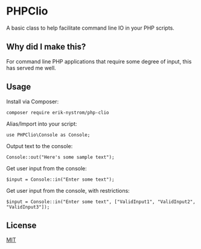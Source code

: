 # PHPClio

A basic class to help facilitate command line IO in your PHP scripts.

## Why did I make this?

For command line PHP applications that require some degree of input, this has served me well.

## Usage

Install via Composer:
```
composer require erik-nystrom/php-clio
```

Alias/Import into your script:
```
use PHPClio\Console as Console;
```

Output text to the console: 
```
Console::out("Here's some sample text");
```

Get user input from the console: 
```
$input = Console::in("Enter some text");
```

Get user input from the console, with restrictions: 
```
$input = Console::in("Enter some text", ["ValidInput1", "ValidInput2", "ValidInput3"]);
```

## License
[MIT](https://choosealicense.com/licenses/mit/)
